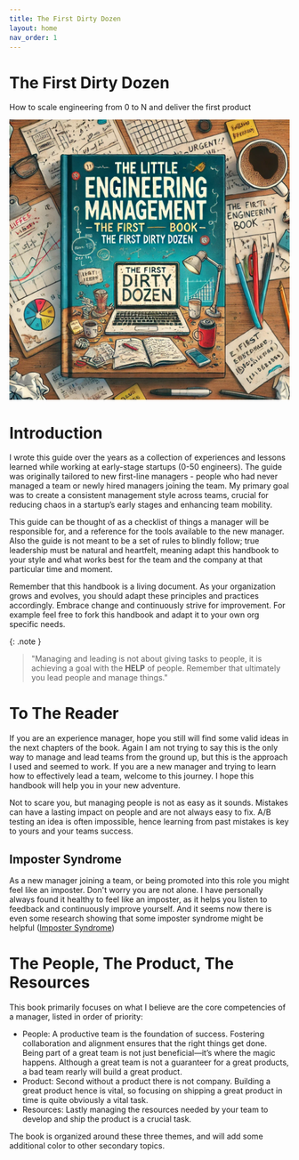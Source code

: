 ```yaml
---
title: The First Dirty Dozen
layout: home
nav_order: 1
---
```


# The First Dirty Dozen

How to scale engineering from 0 to N and deliver the first product

![Cover](image.webp)


# Introduction

I wrote this guide over the years as a collection of experiences and lessons learned while working at early-stage startups (0-50 engineers). The guide was originally tailored to new first-line managers - people who had never managed a team or newly hired managers joining the team. My primary goal was to create a consistent management style across teams, crucial for reducing chaos in a startup’s early stages and enhancing team mobility.

This guide can be thought of as a checklist of things a manager will be responsible for, and a reference for the tools available to the new manager. Also the guide is not meant to be a set of rules to blindly follow; true leadership must be natural and heartfelt, meaning adapt this handbook to your style and what works best for the team and the company at that particular time and moment.

Remember that this handbook is a living document. As your organization grows and evolves, you should adapt these principles and practices accordingly. Embrace change and continuously strive for improvement. For example feel free to fork this handbook and adapt it to your own org specific needs.

{: .note } 
> "Managing and leading is not about giving tasks to people, it is achieving a goal with the **HELP** of people.
> Remember that ultimately you lead people and manage things."

# To The Reader

If you are an experience manager, hope you still will find some valid ideas in the next chapters of the book. Again I am not trying to say this is the only way to manage and lead teams from the ground up, but this is the approach I used and seemed to work.
If you are a new manager and trying to learn how to effectively lead a team, welcome to this journey. I hope this handbook will help you in your new adventure.

Not to scare you, but managing people is not as easy as it sounds. Mistakes can have a lasting impact on people and are not always easy to fix.
A/B testing an idea is often impossible, hence learning from past mistakes is key to yours and your teams success.

## Imposter Syndrome

As a new manager joining a team, or being promoted into this role you might feel like an imposter. Don't worry you are not alone.
I have personally always found it healthy to feel like an imposter, as it helps you listen to feedback and continuously improve yourself.
And it seems now there is even some research showing that some imposter syndrome might be helpful ([Imposter Syndrome](references.html#imposter-syndrome))


# The People, The Product, The Resources

This book primarily focuses on what I believe are the core competencies of a manager, listed in order of priority:

* People: A productive team is the foundation of success. Fostering collaboration and alignment ensures that the right things get done. Being part of a great team is not just beneficial—it’s where the magic happens. Although a great team is not a guaranteer for a great products, a bad team rearly will build a great product.
* Product: Second without a product there is not company. Building a great product hence is vital, so focusing on shipping a great product in time is quite obviously a vital task.
* Resources: Lastly managing the resources needed by your team to develop and ship the product is a crucial task.

The book is organized around these three themes, and will add some additional color to other secondary topics.
